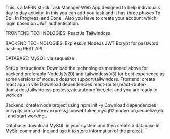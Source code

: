 This is a MERN stack Task Manager Web App designed to help individuals day to day activity. In this you can add you task and it has three phases To Do , In Progress, and Done .
Also you have to create your account which login based on JWT authentication.

FRONTEND TECHNOLOGIES:
 ReactJs
 Tailwindcss

BACKEND TECHNOLOGIES:
ExpressJs
NodeJs
JWT 
Bcrypt for password hashing
REST API

DATABASE:
MySQL via sequelize

SetUp Instructions:
Download the technologies mentioned above for backend preferably NodeJs(v20) and tailwindcss(v3) for best experience as some versions of nodeJs doesnot support tailwindcss. 
Frontend:
create react app in vite
Download dependencies react-router,react-router-dom,axios,tailwindcss,postcss,vite,autoprefixer,etc.
and you are ready to work on

Backend:
create node project using npm init -y
Download dependencies bcryptjs,cors,dotenv,express,jsonwebtoken,mysql12,nodemon,sequelize,etc.
and start working..

Database:
download MySQL in your system and then create a database in MySql command line and use it to store information of the project.
